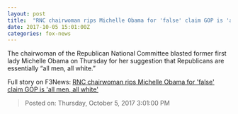```yaml
---
layout: post
title:  "RNC chairwoman rips Michelle Obama for 'false' claim GOP is 'all men, all white'"
date: 2017-10-05 15:01:00Z
categories: fox-news
---
```


The chairwoman of the Republican National Committee blasted former first lady Michelle Obama on Thursday for her suggestion that Republicans are essentially “all men, all white.”


Full story on F3News: [RNC chairwoman rips Michelle Obama for 'false' claim GOP is 'all men, all white'](http://www.f3nws.com/n/QRy4zF)

> Posted on: Thursday, October 5, 2017 3:01:00 PM
